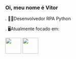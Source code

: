 ### Oi, meu nome é Vitor



. 👨‍💻Desenvolvedor RPA Python

. 🖥️Atualmente focado em: 

<img src="https://cdn.jsdelivr.net/gh/devicons/devicon@latest/icons/python/python-original-wordmark.svg"  width = 50 heigth  =  50/> <img src="https://cdn.jsdelivr.net/gh/devicons/devicon/icons/mysql/mysql-original.svg" width = 50 heigth  =  50 />
